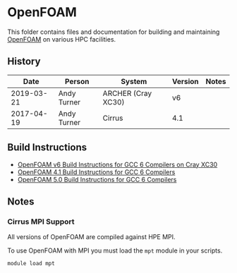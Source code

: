 OpenFOAM
========

This folder contains files and documentation for building and maintaining
[OpenFOAM](http://www.openfoam.org) on various HPC facilities.

History
-------

Date | Person | System | Version | Notes
---- | -------|--------|---------|------
2019-03-21 | Andy Turner | ARCHER (Cray XC30) | v6 | 
2017-04-19 | Andy Turner | Cirrus | 4.1 | 

Build Instructions
------------------

* [OpenFOAM v6 Build Instructions for GCC 6 Compilers on Cray XC30](build_openfoam_6_CrayXC_gcc6.md)
* [OpenFOAM 4.1 Build Instructions for GCC 6 Compilers](build_openfoam_4.1_gcc6.md)
* [OpenFOAM 5.0 Build Instructions for GCC 6 Compilers](build_openfoam_5.0_gcc6.md)

Notes
-----

### Cirrus MPI Support

All versions of OpenFOAM are compiled against HPE MPI.

To use OpenFOAM with MPI you must load the `mpt` module in your scripts.

```bash
module load mpt
```

